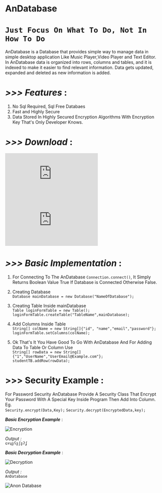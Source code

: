 # AnDatabase

# `Just Focus On What To Do, Not In How To Do`


AnDatabase is a Database that provides simple way to manage data in simple desktop application Like Music Player,Video Player and Text Editor.
In AnDatabase data is organized into rows, columns and tables, and it is indexed to make it easier to find relevant information. Data gets updated, expanded and deleted as new information is added.


# _>>> Features_ : 
 1. No Sql Required, Sql Free Databaes
 2. Fast and Highly Secure 
 3. Data Stored In Highly Secured Encryption Algorithms With Encryption Key That's Only Developer Knows.
 
# _>>> Download_ :    

![AnDatabase v2.1jar](https://github.com/anongrp/AnDatabase/raw/master/AN%20Database%20v2.1.jar)    
![AnDatabase v2.0.jar](https://github.com/anongrp/AnDatabase/raw/master/AN%20Database.jar)
 
# _>>> Basic Implementation_ :
 
 1. For Connecting To The AnDatabase
 `Connection.connect()`, It Simply Returns Boolean Value True If Database is Connected Otherwise False.
 2. Creating Database  
 `Database mainDatabase = new Database("NameOfDatabase");` 
 3. Creating Table Inside mainDatabase  
 `Table loginFormTable = new Table();`  
 `loginFormTable.createTable("TableName",mainDatabase);`
 
 4. Add Columns Inside Table  
 `String[] colName = new String[]{"id", "name","email","password"};`  
 `loginFormTable.setColumns(colName);`
 
 5. Ok That's It You Have Good To Go With AnDatabase And For Adding Data To Table Or Column Use  
 `String[] rowData = new String[]{"1","UserName","UserEmail@Example.com"};`  
 `studentTB.addRow(rowData);`   
 
 # >>> Security Example : 

For Password Security AnDatabase Provide A Security Class That Encrypt Your Password With A Special Key Inside Program Then Add Into Column.  
Eg.  
     `Security.encrypt(Data,Key);`
     `Security.decrypt(EncryptedData,key);`

_**Basic Encryption Example**_ : 
 
![Encryption](https://raw.githubusercontent.com/anongrp/AnDatabase/master/images/Untitled-2.png)

_Output :_  
```ɢʏɥʂʕʂʃʂʔʆ```

_**Basic Decryption Example**_ : 
 
![Decryption](https://raw.githubusercontent.com/anongrp/AnDatabase/master/images/Untitled-1.png)

_Output :_  
```AnDatabase```    


 
![Anon Database](https://github.com/Anikesh1999/AnDatabase/blob/master/images/AnonDatabase.png)
